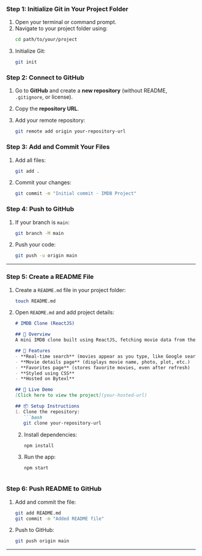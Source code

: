 ### **Step 1: Initialize Git in Your Project Folder**
1. Open your terminal or command prompt.
2. Navigate to your project folder using:  
   ```bash
   cd path/to/your/project
   ```
3. Initialize Git:  
   ```bash
   git init
   ```

### **Step 2: Connect to GitHub**
1. Go to **GitHub** and create a **new repository** (without README, `.gitignore`, or license).
2. Copy the **repository URL**.

3. Add your remote repository:
   ```bash
   git remote add origin your-repository-url
   ```

### **Step 3: Add and Commit Your Files**
1. Add all files:  
   ```bash
   git add .
   ```
2. Commit your changes:  
   ```bash
   git commit -m "Initial commit - IMDB Project"
   ```

### **Step 4: Push to GitHub**
1. If your branch is `main`:
   ```bash
   git branch -M main
   ```
2. Push your code:  
   ```bash
   git push -u origin main
   ```

---

### **Step 5: Create a README File**
1. Create a `README.md` file in your project folder:
   ```bash
   touch README.md
   ```
2. Open `README.md` and add project details:
   ```markdown
   # IMDB Clone (ReactJS)

   ## 📌 Overview
   A mini IMDB clone built using ReactJS, fetching movie data from the OMDB API. The app allows users to search for movies dynamically, view details, and save favorite movies.

   ## 🚀 Features
   - **Real-time search** (movies appear as you type, like Google search)
   - **Movie details page** (displays movie name, photo, plot, etc.)
   - **Favorites page** (stores favorite movies, even after refresh)
   - **Styled using CSS**
   - **Hosted on Bytexl**

   ## 🔗 Live Demo
   [Click here to view the project](your-hosted-url)

   ## 📦 Setup Instructions
   1. Clone the repository:
      ```bash
      git clone your-repository-url
      ```
   2. Install dependencies:
      ```bash
      npm install
      ```
   3. Run the app:
      ```bash
      npm start
      ```
   ```

### **Step 6: Push README to GitHub**
1. Add and commit the file:
   ```bash
   git add README.md
   git commit -m "Added README file"
   ```
2. Push to GitHub:
   ```bash
   git push origin main
   ```

---

